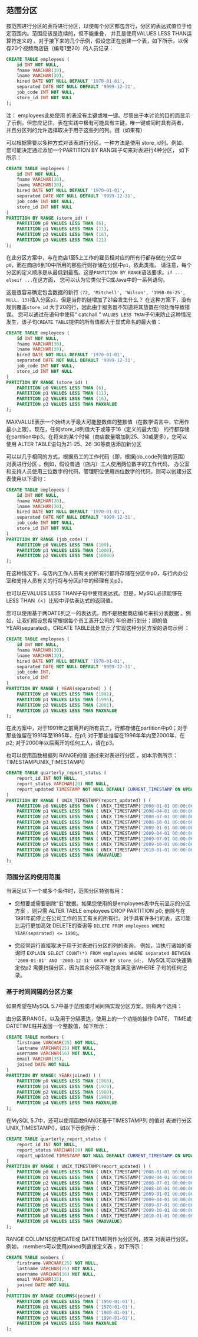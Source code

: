 ## 范围分区

按范围进行分区的表将进行分区，以使每个分区都包含行，分区的表达式值位于给定范围内。范围应该是连续的，但不能重叠，
并且是使用VALUES LESS THAN运算符定义的 。对于接下来的几个示例，假设您正在创建一个表，如下所示，以保存20个视频商店链（编号1至20）的人员记录：

```sql
CREATE TABLE employees (
    id INT NOT NULL,
    fname VARCHAR(30),
    lname VARCHAR(30),
    hired DATE NOT NULL DEFAULT '1970-01-01',
    separated DATE NOT NULL DEFAULT '9999-12-31',
    job_code INT NOT NULL,
    store_id INT NOT NULL
);
```
注： employees此处使用 的表没有主键或唯一键。尽管出于本讨论的目的而显示了示例，但您应记住，表在实践中极有可能具有主键，唯一键或同时具有两者，
并且分区列的允许选择取决于用于这些列的列。键（如果有）

可以根据需要以多种方式对该表进行分区。一种方法是使用 store_id列。例如，您可能决定通过添加一个PARTITION BY RANGE子句来对表进行4种分区，
 如下所示：

```sql
CREATE TABLE employees (
    id INT NOT NULL,
    fname VARCHAR(30),
    lname VARCHAR(30),
    hired DATE NOT NULL DEFAULT '1970-01-01',
    separated DATE NOT NULL DEFAULT '9999-12-31',
    job_code INT NOT NULL,
    store_id INT NOT NULL
)
PARTITION BY RANGE (store_id) (
    PARTITION p0 VALUES LESS THAN (6),
    PARTITION p1 VALUES LESS THAN (11),
    PARTITION p2 VALUES LESS THAN (16),
    PARTITION p3 VALUES LESS THAN (21)
);
```

在此分区方案中，与在商店1至5上工作的雇员相对应的所有行都存储在分区中 `p0`，而在商店6到10中所用的那些行则存储在分区中`p1`，依此类推。
请注意，每个分区的定义顺序是从最低到最高。这是`PARTITION BY RANGE`语法要求。`if ... elseif ...`在这方面，
您可以认为它类似于C或Java中的一系列语句。

这是很容易确定包含数据的新行 `(72, 'Mitchell', 'Wilson', '1998-06-25', NULL, 13)`插入分区`p2`，但是当你的链增加了21会发生什么？
在这种方案下，没有规则覆盖`store_id` 大于20的行，因此由于服务器不知道将其放置在何处而导致错误。
您可以通过在语句中使用“ catchall ” `VALUES LESS THAN`子句来防止这种情况发生，该子句`CREATE TABLE`提供的所有值都大于显式命名的最大值：

```sql
CREATE TABLE employees (
    id INT NOT NULL,
    fname VARCHAR(30),
    lname VARCHAR(30),
    hired DATE NOT NULL DEFAULT '1970-01-01',
    separated DATE NOT NULL DEFAULT '9999-12-31',
    job_code INT NOT NULL,
    store_id INT NOT NULL
)
PARTITION BY RANGE (store_id) (
    PARTITION p0 VALUES LESS THAN (6),
    PARTITION p1 VALUES LESS THAN (11),
    PARTITION p2 VALUES LESS THAN (16),
    PARTITION p3 VALUES LESS THAN MAXVALUE
);
```  
MAXVALUE表示一个始终大于最大可能整数值的整数值（在数学语言中，它用作 最小上限）。现在，任何store_id列值大于或等于16（定义的最大值）
的行都存储在partition中p3。在将来的某个时候（商店数量增加到25、30或更多），您可以使用 ALTER TABLE语句为21-25、26-30等商店添加新分区

可以以几乎相同的方式，根据员工的工作代码（即，根据job_code列值的范围）对表进行分区 。例如，假设普通（店内）工人使用两位数字的工作代码，
办公室和支持人员使用三位数字的代码，管理职位使用四位数字的代码，则可以创建分区表使用以下语句：

```sql
CREATE TABLE employees (
    id INT NOT NULL,
    fname VARCHAR(30),
    lname VARCHAR(30),
    hired DATE NOT NULL DEFAULT '1970-01-01',
    separated DATE NOT NULL DEFAULT '9999-12-31',
    job_code INT NOT NULL,
    store_id INT NOT NULL
)
PARTITION BY RANGE (job_code) (
    PARTITION p0 VALUES LESS THAN (100),
    PARTITION p1 VALUES LESS THAN (1000),
    PARTITION p2 VALUES LESS THAN (10000)
);
```
在这种情况下，与店内工作人员有关的所有行都将存储在分区中p0，与行内办公室和支持人员有关的行将与分区p1中的经理有关p2。

也可以在VALUES LESS THAN子句中使用表达式。但是，MySQL必须能够在LESS THAN（<）比较中评估表达式的返回值。

您可以使用基于两DATE列之一的表达式，而不是根据商店编号来拆分表数据 。例如，让我们假设您希望根据每个员工离开公司的
年份进行划分；即的值 YEAR(separated)。CREATE TABLE此处显示了实现这种分区方案的语句示例 ：

```sql
CREATE TABLE employees (
    id INT NOT NULL,
    fname VARCHAR(30),
    lname VARCHAR(30),
    hired DATE NOT NULL DEFAULT '1970-01-01',
    separated DATE NOT NULL DEFAULT '9999-12-31',
    job_code INT,
    store_id INT
)
PARTITION BY RANGE ( YEAR(separated) ) (
    PARTITION p0 VALUES LESS THAN (1991),
    PARTITION p1 VALUES LESS THAN (1996),
    PARTITION p2 VALUES LESS THAN (2001),
    PARTITION p3 VALUES LESS THAN MAXVALUE
);
```
在此方案中，对于1991年之前离开的所有员工，行都存储在partition中p0；对于那些谁留在1991年至1995年，在p1; 
对于那些谁留在1996年年内至2000年，在 p2; 对于2000年以后离开的任何工人，请在p3。

也可以使用函数根据列 RANGE的值 通过来对表进行分区 ，如本示例所示： TIMESTAMPUNIX_TIMESTAMP()

```sql
CREATE TABLE quarterly_report_status (
    report_id INT NOT NULL,
    report_status VARCHAR(20) NOT NULL,
    report_updated TIMESTAMP NOT NULL DEFAULT CURRENT_TIMESTAMP ON UPDATE CURRENT_TIMESTAMP
)
PARTITION BY RANGE ( UNIX_TIMESTAMP(report_updated) ) (
    PARTITION p0 VALUES LESS THAN ( UNIX_TIMESTAMP('2008-01-01 00:00:00') ),
    PARTITION p1 VALUES LESS THAN ( UNIX_TIMESTAMP('2008-04-01 00:00:00') ),
    PARTITION p2 VALUES LESS THAN ( UNIX_TIMESTAMP('2008-07-01 00:00:00') ),
    PARTITION p3 VALUES LESS THAN ( UNIX_TIMESTAMP('2008-10-01 00:00:00') ),
    PARTITION p4 VALUES LESS THAN ( UNIX_TIMESTAMP('2009-01-01 00:00:00') ),
    PARTITION p5 VALUES LESS THAN ( UNIX_TIMESTAMP('2009-04-01 00:00:00') ),
    PARTITION p6 VALUES LESS THAN ( UNIX_TIMESTAMP('2009-07-01 00:00:00') ),
    PARTITION p7 VALUES LESS THAN ( UNIX_TIMESTAMP('2009-10-01 00:00:00') ),
    PARTITION p8 VALUES LESS THAN ( UNIX_TIMESTAMP('2010-01-01 00:00:00') ),
    PARTITION p9 VALUES LESS THAN (MAXVALUE)
);
```

### 范围分区的使用范围

当满足以下一个或多个条件时，范围分区特别有用：

- 您想要或需要删除“旧”数据。如果您使用的是employees表中先前显示的分区方案 ，则只需 ALTER TABLE employees DROP PARTITION p0;
 删除与在1991年前停止在公司工作的员工有关的所有行。对于具有许多行的表，这可能比运行更加高效 DELETE的查询等 
 `DELETE FROM employees WHERE YEAR(separated) <= 1990`;。
 
- 您经常运行直接取决于用于对表进行分区的列的查询。
例如，当执行诸如的查询时 `EXPLAIN SELECT COUNT(*) FROM employees WHERE separated BETWEEN '2000-01-01' AND '2000-12-31' GROUP BY store_id;`，
MySQL可以快速确定仅p2 需要扫描分区，因为其余分区不能包含满足该WHERE 子句的任何记录。 

### 基于时间间隔的分区方案
如果希望在MySQL 5.7中基于范围或时间间隔实现分区方案，则有两个选择：

由分区表RANGE，以及用于分隔表达，使用上的一个功能的操作 DATE， TIME或 DATETIME柱并返回一个整数值，如下所示：

```sql
CREATE TABLE members (
    firstname VARCHAR(25) NOT NULL,
    lastname VARCHAR(25) NOT NULL,
    username VARCHAR(16) NOT NULL,
    email VARCHAR(35),
    joined DATE NOT NULL
)
PARTITION BY RANGE( YEAR(joined) ) (
    PARTITION p0 VALUES LESS THAN (1960),
    PARTITION p1 VALUES LESS THAN (1970),
    PARTITION p2 VALUES LESS THAN (1980),
    PARTITION p3 VALUES LESS THAN (1990),
    PARTITION p4 VALUES LESS THAN MAXVALUE
);
```

在MySQL 5.7中，还可以使用函数RANGE基于TIMESTAMP列 的值对 表进行分区UNIX_TIMESTAMP()，如以下示例所示：
```sql
CREATE TABLE quarterly_report_status (
    report_id INT NOT NULL,
    report_status VARCHAR(20) NOT NULL,
    report_updated TIMESTAMP NOT NULL DEFAULT CURRENT_TIMESTAMP ON UPDATE CURRENT_TIMESTAMP
)
PARTITION BY RANGE ( UNIX_TIMESTAMP(report_updated) ) (
    PARTITION p0 VALUES LESS THAN ( UNIX_TIMESTAMP('2008-01-01 00:00:00') ),
    PARTITION p1 VALUES LESS THAN ( UNIX_TIMESTAMP('2008-04-01 00:00:00') ),
    PARTITION p2 VALUES LESS THAN ( UNIX_TIMESTAMP('2008-07-01 00:00:00') ),
    PARTITION p3 VALUES LESS THAN ( UNIX_TIMESTAMP('2008-10-01 00:00:00') ),
    PARTITION p4 VALUES LESS THAN ( UNIX_TIMESTAMP('2009-01-01 00:00:00') ),
    PARTITION p5 VALUES LESS THAN ( UNIX_TIMESTAMP('2009-04-01 00:00:00') ),
    PARTITION p6 VALUES LESS THAN ( UNIX_TIMESTAMP('2009-07-01 00:00:00') ),
    PARTITION p7 VALUES LESS THAN ( UNIX_TIMESTAMP('2009-10-01 00:00:00') ),
    PARTITION p8 VALUES LESS THAN ( UNIX_TIMESTAMP('2010-01-01 00:00:00') ),
    PARTITION p9 VALUES LESS THAN (MAXVALUE)
);
```
RANGE COLUMNS使用DATE或 DATETIME列作为分区列，按来 对表进行分区。例如， members可以使用joined列直接定义表 ，如下所示：

```sql
CREATE TABLE members (
    firstname VARCHAR(25) NOT NULL,
    lastname VARCHAR(25) NOT NULL,
    username VARCHAR(16) NOT NULL,
    email VARCHAR(35),
    joined DATE NOT NULL
)
PARTITION BY RANGE COLUMNS(joined) (
    PARTITION p0 VALUES LESS THAN ('1960-01-01'),
    PARTITION p1 VALUES LESS THAN ('1970-01-01'),
    PARTITION p2 VALUES LESS THAN ('1980-01-01'),
    PARTITION p3 VALUES LESS THAN ('1990-01-01'),
    PARTITION p4 VALUES LESS THAN MAXVALUE
);
```

